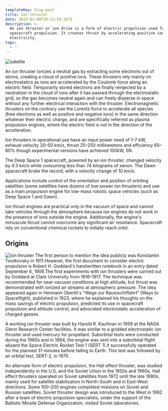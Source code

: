 ```yaml
---
templateKey: blog-post
title: Ion thruster
date: 2019-01-08T20:11:54.547Z
description: >-
  An ion thruster or ion drive is a form of electric propulsion used for
  spacecraft propulsion. It creates thrust by accelerating positive ions with
  electricity. 
tags:
  - ''
---
```

![satelite](/img/spacex-81773-unsplash.jpg "satelite")

An ion thruster ionizes a neutral gas by extracting some electrons out of atoms, creating a cloud of positive ions. These thrusters rely mainly on electrostatics as ions are accelerated by the Coulomb force along an electric field. Temporarily stored electrons are finally reinjected by a neutralizer in the cloud of ions after it has passed through the electrostatic grid, so the gas becomes neutral again and can freely disperse in space without any further electrical interaction with the thruster. Electromagnetic thrusters on the contrary use the Lorentz force to accelerate all species (free electrons as well as positive and negative ions) in the same direction whatever their electric charge, and are specifically referred as plasma propulsion engines, where the electric field is not in the direction of the acceleration.

Ion thrusters in operational use have an input power need of 1–7 kW, exhaust velocity 20–50 km/s, thrust 25–250 millinewtons and efficiency 65–80% though experimental versions have achieved 100kW, 5N.

The Deep Space 1 spacecraft, powered by an ion thruster, changed velocity by 4.3 km/s while consuming less than 74 kilograms of xenon. The Dawn spacecraft broke the record, with a velocity change of 10 km/s.

Applications include control of the orientation and position of orbiting satellites (some satellites have dozens of low-power ion thrusters) and use as a main propulsion engine for low-mass robotic space vehicles (such as Deep Space 1 and Dawn).

Ion thrust engines are practical only in the vacuum of space and cannot take vehicles through the atmosphere because ion engines do not work in the presence of ions outside the engine. Additionally, the engine's minuscule thrust cannot overcome any significant air resistance. Spacecraft rely on conventional chemical rockets to initially reach orbit.

## Origins

![Ion thruster](/img/220px-ion_engine_test_firing_-_gpn-2000-000482.jpg "ion thruster")
The first person to mention the idea publicly was Konstantin Tsiolkovsky in 1911.However, the first document to consider electric propulsion is Robert H. Goddard's handwritten notebook in an entry dated September 6, 1906.The first experiments with ion thrusters were carried out by Goddard at Clark University from 1916–1917. The technique was recommended for near-vacuum conditions at high altitude, but thrust was demonstrated with ionized air streams at atmospheric pressure. The idea appeared again in Hermann Oberth's "Wege zur Raumschiffahrt” (Ways to Spaceflight), published in 1923, where he explained his thoughts on the mass savings of electric propulsion, predicted its use in spacecraft propulsion and attitude control, and advocated electrostatic acceleration of charged gasses.

A working ion thruster was built by Harold R. Kaufman in 1959 at the NASA Glenn Research Center facilities. It was similar to a gridded electrostatic ion thruster and used mercury for propellant. Suborbital tests were conducted during the 1960s and in 1964, the engine was sent into a suborbital flight aboard the Space Electric Rocket Test 1 (SERT 1).It successfully operated for the planned 31 minutes before falling to Earth. This test was followed by an orbital test, SERT-2, in 1970.

An alternate form of electric propulsion, the Hall effect thruster, was studied independently in the U.S. and the Soviet Union in the 1950s and 1960s. Hall effect thrusters operated on Soviet satellites from 1972 until the late 1990s, mainly used for satellite stabilization in North-South and in East-West directions. Some 100–200 engines completed missions on Soviet and Russian satellites. Soviet thruster design was introduced to the West in 1992 after a team of electric propulsion specialists, under the support of the Ballistic Missile Defense Organization, visited Soviet laboratories.
